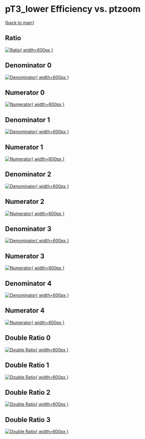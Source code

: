 # pT3_lower Efficiency vs. ptzoom

[[back to main](./)]



## Ratio

[![Ratio](../mtv/var/pT3_lower_vtr_13_-1_eff_ptzoom.png){ width=600px }](../mtv/var/pT3_lower_vtr_13_-1_eff_ptzoom.pdf)

## Denominator 0

[![Denominator](../mtv/den/pT3_lower_vtr_13_-1_eff_ptzoom_den0.png){ width=600px }](../mtv/den/pT3_lower_vtr_13_-1_eff_ptzoom_den0.pdf)

## Numerator 0

[![Numerator](../mtv/num/pT3_lower_vtr_13_-1_eff_ptzoom_num0.png){ width=600px }](../mtv/num/pT3_lower_vtr_13_-1_eff_ptzoom_num0.pdf)

## Denominator 1

[![Denominator](../mtv/den/pT3_lower_vtr_13_-1_eff_ptzoom_den1.png){ width=600px }](../mtv/den/pT3_lower_vtr_13_-1_eff_ptzoom_den1.pdf)

## Numerator 1

[![Numerator](../mtv/num/pT3_lower_vtr_13_-1_eff_ptzoom_num1.png){ width=600px }](../mtv/num/pT3_lower_vtr_13_-1_eff_ptzoom_num1.pdf)

## Denominator 2

[![Denominator](../mtv/den/pT3_lower_vtr_13_-1_eff_ptzoom_den2.png){ width=600px }](../mtv/den/pT3_lower_vtr_13_-1_eff_ptzoom_den2.pdf)

## Numerator 2

[![Numerator](../mtv/num/pT3_lower_vtr_13_-1_eff_ptzoom_num2.png){ width=600px }](../mtv/num/pT3_lower_vtr_13_-1_eff_ptzoom_num2.pdf)

## Denominator 3

[![Denominator](../mtv/den/pT3_lower_vtr_13_-1_eff_ptzoom_den3.png){ width=600px }](../mtv/den/pT3_lower_vtr_13_-1_eff_ptzoom_den3.pdf)

## Numerator 3

[![Numerator](../mtv/num/pT3_lower_vtr_13_-1_eff_ptzoom_num3.png){ width=600px }](../mtv/num/pT3_lower_vtr_13_-1_eff_ptzoom_num3.pdf)

## Denominator 4

[![Denominator](../mtv/den/pT3_lower_vtr_13_-1_eff_ptzoom_den4.png){ width=600px }](../mtv/den/pT3_lower_vtr_13_-1_eff_ptzoom_den4.pdf)

## Numerator 4

[![Numerator](../mtv/num/pT3_lower_vtr_13_-1_eff_ptzoom_num4.png){ width=600px }](../mtv/num/pT3_lower_vtr_13_-1_eff_ptzoom_num4.pdf)

## Double Ratio 0

[![Double Ratio](../mtv/ratio/pT3_lower_vtr_13_-1_eff_ptzoom_ratio0.png){ width=600px }](../mtv/ratio/pT3_lower_vtr_13_-1_eff_ptzoom_ratio0.pdf)

## Double Ratio 1

[![Double Ratio](../mtv/ratio/pT3_lower_vtr_13_-1_eff_ptzoom_ratio1.png){ width=600px }](../mtv/ratio/pT3_lower_vtr_13_-1_eff_ptzoom_ratio1.pdf)

## Double Ratio 2

[![Double Ratio](../mtv/ratio/pT3_lower_vtr_13_-1_eff_ptzoom_ratio2.png){ width=600px }](../mtv/ratio/pT3_lower_vtr_13_-1_eff_ptzoom_ratio2.pdf)

## Double Ratio 3

[![Double Ratio](../mtv/ratio/pT3_lower_vtr_13_-1_eff_ptzoom_ratio3.png){ width=600px }](../mtv/ratio/pT3_lower_vtr_13_-1_eff_ptzoom_ratio3.pdf)

